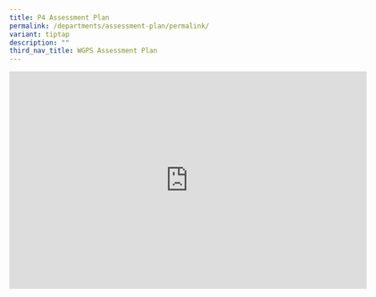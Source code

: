 ```yaml
---
title: P4 Assessment Plan
permalink: /departments/assessment-plan/permalink/
variant: tiptap
description: ""
third_nav_title: WGPS Assessment Plan
---
```

<div class="iframe-wrapper"><iframe height="389" width="640" allowfullscreen="true" frameborder="0" src="https://docs.google.com/presentation/d/e/2PACX-1vTMXSPSaQv0rAvZvZrUZCI0b9IK5rJe5v3N7nvjijyKsqr9BesfDWpEI-moErrE1Q/embed?start=false&amp;loop=false&amp;delayms=3000"></iframe></div><p></p>